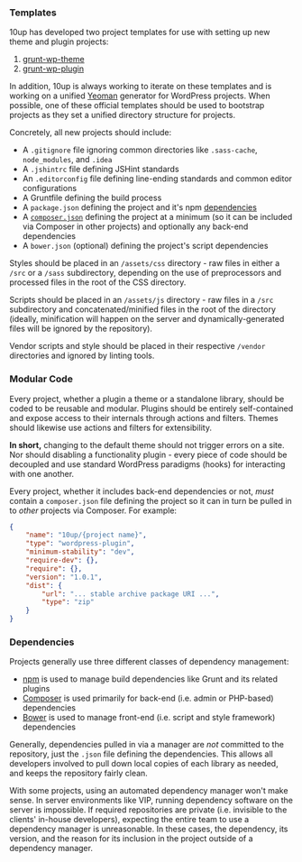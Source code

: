 ### Templates

10up has developed two project templates for use with setting up new theme and plugin projects:

1. [grunt-wp-theme](https://github.com/10up/grunt-wp-theme)
1. [grunt-wp-plugin](https://github.com/10up/grunt-wp-plugin)

In addition, 10up is always working to iterate on these templates and is working on a unified [Yeoman](http://yeoman.io) generator for WordPress projects. When possible, one of these official templates should be used to bootstrap projects as they set a unified directory structure for projects.

Concretely, all new projects should include:

- A `.gitignore` file ignoring common directories like `.sass-cache`, `node_modules`, and `.idea`
- A `.jshintrc` file defining JSHint standards
- An `.editorconfig` file defining line-ending standards and common editor configurations
- A Gruntfile defining the build process
- A `package.json` defining the project and it's npm <a href="#dependencies">dependencies</a>
- A [`composer.json`](#modular-code) defining the project at a minimum (so it can be included via Composer in other projects) and optionally any back-end dependencies
- A `bower.json` (optional) defining the project's script dependencies

Styles should be placed in an `/assets/css` directory - raw files in either a `/src` or a `/sass` subdirectory, depending on the use of preprocessors and processed files in the root of the CSS directory.

Scripts should be placed in an `/assets/js` directory - raw files in a `/src` subdirectory and concatenated/minified files in the root of the directory (ideally, minification will happen on the server and dynamically-generated files will be ignored by the repository).

Vendor scripts and style should be placed in their respective `/vendor` directories and ignored by linting tools.

### Modular Code

Every project, whether a plugin a theme or a standalone library, should be coded to be reusable and modular. Plugins should be entirely self-contained and expose access to their internals through actions and filters. Themes should likewise use actions and filters for extensibility.

**In short,** changing to the default theme should not trigger errors on a site. Nor should disabling a functionality plugin - every piece of code should be decoupled and use standard WordPress paradigms (hooks) for interacting with one another.

Every project, whether it includes back-end dependencies or not, _must_ contain a `composer.json` file defining the project so it can in turn be pulled in to _other_ projects via Composer.  For example:

```json
{
	"name": "10up/{project name}",
	"type": "wordpress-plugin",
	"minimum-stability": "dev",
	"require-dev": {},
	"require": {},
	"version": "1.0.1",
	"dist": {
		"url": "... stable archive package URI ...",
		"type": "zip"
	}
}
```

### Dependencies

Projects generally use three different classes of dependency management:

- [npm](http://npmjs.org) is used to manage build dependencies like Grunt and its related plugins
- [Composer](http://getcomposer.org) is used primarily for back-end (i.e. admin or PHP-based) dependencies
- [Bower](http://bower.io) is used to manage front-end (i.e. script and style framework) dependencies

Generally, dependencies pulled in via a manager are _not_ committed to the repository, just the `.json` file defining the dependencies. This allows all developers involved to pull down local copies of each library as needed, and keeps the repository fairly clean.

With some projects, using an automated dependency manager won't make sense. In server environments like VIP, running dependency software on the server is impossible. If required repositories are private (i.e. invisible to the clients' in-house developers), expecting the entire team to use a dependency manager is unreasonable. In these cases, the dependency, its version, and the reason for its inclusion in the project outside of a dependency manager.